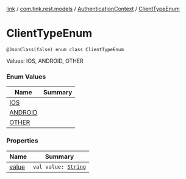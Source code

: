 [link](../../../index.md) / [com.tink.rest.models](../../index.md) / [AuthenticationContext](../index.md) / [ClientTypeEnum](./index.md)

# ClientTypeEnum

`@JsonClass(false) enum class ClientTypeEnum`

Values: IOS, ANDROID, OTHER

### Enum Values

| Name | Summary |
|---|---|
| [IOS](-i-o-s.md) |  |
| [ANDROID](-a-n-d-r-o-i-d.md) |  |
| [OTHER](-o-t-h-e-r.md) |  |

### Properties

| Name | Summary |
|---|---|
| [value](value.md) | `val value: `[`String`](https://kotlinlang.org/api/latest/jvm/stdlib/kotlin/-string/index.html) |
